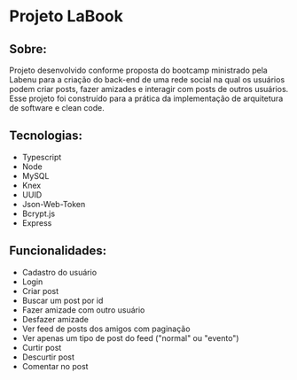 # Projeto LaBook

## Sobre:
Projeto desenvolvido conforme proposta do bootcamp ministrado pela Labenu para a criação do back-end de uma rede social na qual os usuários podem criar posts, fazer amizades e interagir com posts de outros usuários. Esse projeto foi construído para a prática da implementação de arquitetura de software e clean code.

## Tecnologias:
* Typescript
* Node
* MySQL
* Knex
* UUID
* Json-Web-Token
* Bcrypt.js
* Express

## Funcionalidades:
* Cadastro do usuário
* Login
* Criar post
* Buscar um post por id
* Fazer amizade com outro usuário
* Desfazer amizade
* Ver feed de posts dos amigos com paginação
* Ver apenas um tipo de post do feed ("normal" ou "evento")
* Curtir post
* Descurtir post
* Comentar no post